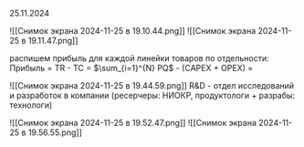 25.11.2024

![[Снимок экрана 2024-11-25 в 19.10.44.png]]
![[Снимок экрана 2024-11-25 в 19.11.47.png]]

распишем прибыль для каждой линейки товаров по отдельности:
Прибыль = TR - TC = $\sum_{i=1}^{N} PQ$ - (CAPEX + OPEX) = 

![[Снимок экрана 2024-11-25 в 19.44.59.png]]
R&D - отдел исследований и разработок в компании (ресерчеры: НИОКР, продуктологи + разрабы: технологи)

![[Снимок экрана 2024-11-25 в 19.52.47.png]]
![[Снимок экрана 2024-11-25 в 19.56.55.png]]

